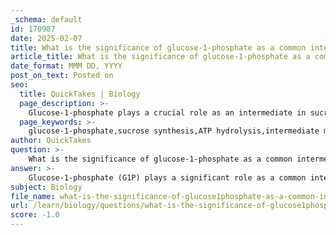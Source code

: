 ```yaml
---
_schema: default
id: 170987
date: 2025-02-07
title: What is the significance of glucose-1-phosphate as a common intermediate in sucrose synthesis?
article_title: What is the significance of glucose-1-phosphate as a common intermediate in sucrose synthesis?
date_format: MMM DD, YYYY
post_on_text: Posted on
seo:
  title: QuickTakes | Biology
  page_description: >-
    Glucose-1-phosphate plays a crucial role as an intermediate in sucrose synthesis by linking ATP hydrolysis to the formation of sucrose, enabling efficient energy transfer and carbohydrate transport in plants.
  page_keywords: >-
    glucose-1-phosphate,sucrose synthesis,ATP hydrolysis,intermediate metabolism,energy coupling,plant biochemistry,carbohydrate transport,phosphorylation,condensation reaction
author: QuickTakes
question: >-
    What is the significance of glucose-1-phosphate as a common intermediate in sucrose synthesis?
answer: >-
    Glucose-1-phosphate (G1P) plays a significant role as a common intermediate in the synthesis of sucrose from glucose and fructose. The synthesis of sucrose is a condensation reaction that is energetically unfavorable, with a ΔG of +203 kJ/mol. To drive this reaction forward, it is coupled with ATP hydrolysis, which provides the necessary energy.\n\nThe process can be broken down into two main steps:\n\n1. **Formation of Glucose-1-Phosphate**: The first step involves the phosphorylation of glucose using ATP, which results in the formation of glucose-1-phosphate (G1P) and the release of ADP. This reaction can be represented as:\n   $$\n   \text{Glucose} + \text{ATP} \rightarrow \text{Glucose-1-phosphate} + \text{ADP}\n   $$\n   Here, the phosphate group from ATP is covalently attached to glucose, creating G1P.\n\n2. **Synthesis of Sucrose**: In the second step, glucose-1-phosphate reacts with fructose to form sucrose, releasing the phosphate group. This can be represented as:\n   $$\n   \text{Glucose-1-phosphate} + \text{Fructose} \rightarrow \text{Sucrose} + \text{Pi}\n   $$\n   The formation of G1P serves as a common intermediate that links the energy-releasing reaction of ATP hydrolysis with the energetically unfavorable synthesis of sucrose.\n\nThe significance of glucose-1-phosphate as a common intermediate lies in its ability to facilitate the coupling of these two reactions, allowing the overall process to proceed despite the unfavorable ΔG of sucrose synthesis. By creating a pathway that connects the energy from ATP hydrolysis to the formation of sucrose, glucose-1-phosphate effectively acts as a bridge, enabling the cell to synthesize sucrose efficiently. This mechanism is crucial for energy storage and transport in plants, where sucrose serves as a primary form of carbohydrate transport.
subject: Biology
file_name: what-is-the-significance-of-glucose1phosphate-as-a-common-intermediate-in-sucrose-synthesis.md
url: /learn/biology/questions/what-is-the-significance-of-glucose1phosphate-as-a-common-intermediate-in-sucrose-synthesis
score: -1.0
---
```


&nbsp;